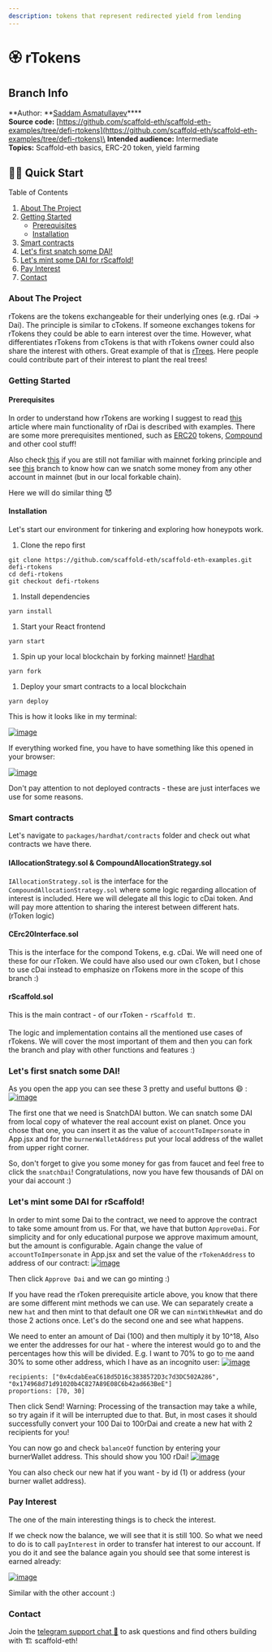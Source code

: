 ```yaml
---
description: tokens that represent redirected yield from lending
---
```


# 🏵 rTokens

## Branch Info

**Author: **[Saddam Asmatullayev](https://github.com/sadda11asm)****\
**Source code:** [https://github.com/scaffold-eth/scaffold-eth-examples/tree/defi-rtokens](https://github.com/scaffold-eth/scaffold-eth-examples/tree/defi-rtokens)\
**Intended audience:** Intermediate\
**Topics:** Scaffold-eth basics, ERC-20 token, yield farming

## 🏃‍♀️ Quick Start

Table of Contents

1. [About The Project](https://github.com/austintgriffith/scaffold-eth/tree/defi-rtokens#about-the-project)
2. [Getting Started](https://github.com/austintgriffith/scaffold-eth/tree/defi-rtokens#getting-started)
   * [Prerequisites](https://github.com/austintgriffith/scaffold-eth/tree/defi-rtokens#prerequisites)
   * [Installation](https://github.com/austintgriffith/scaffold-eth/tree/defi-rtokens#installation)
3. [Smart contracts](https://github.com/austintgriffith/scaffold-eth/tree/defi-rtokens#usage)
4. [Let's first snatch some DAI!](https://github.com/austintgriffith/scaffold-eth/tree/defi-rtokens#usage)
5. [Let's mint some DAI for rScaffold!](https://github.com/austintgriffith/scaffold-eth/tree/defi-rtokens#usage)
6. [Pay Interest](https://github.com/austintgriffith/scaffold-eth/tree/defi-rtokens#contributing)
7. [Contact](https://github.com/austintgriffith/scaffold-eth/tree/defi-rtokens#contact)

### About The Project

rTokens are the tokens exchangeable for their underlying ones (e.g. rDai -> Dai). The principle is similar to cTokens. If someone exchanges tokens for rTokens they could be able to earn interest over the time. However, what differentiates rTokens from cTokens is that with rTokens owner could also share the interest with others. Great example of that is [rTrees](https://rtrees.dappy.dev). Here people could contribute part of their interest to plant the real trees!

### Getting Started

#### Prerequisites

In order to understand how rTokens are working I suggest to read [this](https://medium.com/@victorrortvedt/rdai-basics-a-tutorial-on-programming-interest-with-defi-458baab9477a) article where main functionality of rDai is described with examples. There are some more prerequisites mentioned, such as [ERC20](https://www.investopedia.com/news/what-erc20-and-what-does-it-mean-ethereum/) tokens, [Compound](https://www.gemini.com/cryptopedia/what-is-compound-and-how-does-it-work) and other cool stuff!

Also check [this](https://youtu.be/xcBT4Jmi5TM) if you are still not familiar with mainnet forking principle and see [this](https://github.com/austintgriffith/scaffold-eth/tree/uniswapper) branch to know how can we snatch some money from any other account in mainnet (but in our local forkable chain).

Here we will do similar thing 😈

#### Installation

Let's start our environment for tinkering and exploring how honeypots work.

1. Clone the repo first

```
git clone https://github.com/scaffold-eth/scaffold-eth-examples.git defi-rtokens
cd defi-rtokens
git checkout defi-rtokens
```

1. Install dependencies

```
yarn install
```

1. Start your React frontend

```
yarn start
```

1. Spin up your local blockchain by forking mainnet! [Hardhat](https://hardhat.org)

```
yarn fork
```

1. Deploy your smart contracts to a local blockchain

```
yarn deploy
```

This is how it looks like in my terminal:

[![image](https://user-images.githubusercontent.com/28860442/107371660-ba0c1400-6b0e-11eb-8e9c-5a4f56068298.png)](https://user-images.githubusercontent.com/28860442/107371660-ba0c1400-6b0e-11eb-8e9c-5a4f56068298.png)

If everything worked fine, you have to have something like this opened in your browser:

[![image](https://user-images.githubusercontent.com/28860442/107372681-deb4bb80-6b0f-11eb-9604-7e676a4e86c7.png)](https://user-images.githubusercontent.com/28860442/107372681-deb4bb80-6b0f-11eb-9604-7e676a4e86c7.png)

Don't pay attention to not deployed contracts - these are just interfaces we use for some reasons.

### Smart contracts

Let's navigate to `packages/hardhat/contracts` folder and check out what contracts we have there.

#### IAllocationStrategy.sol & CompoundAllocationStrategy.sol

`IAllocationStrategy.sol` is the interface for the `CompoundAllocationStrategy.sol` where some logic regarding allocation of interest is included. Here we will delegate all this logic to cDai token. And will pay more attention to sharing the interest between different hats. (rToken logic)

#### CErc20Interface.sol

This is the interface for the compond Tokens, e.g. cDai. We will need one of these for our rToken. We could have also used our own cToken, but I chose to use cDai instead to emphasize on rTokens more in the scope of this branch :)

#### rScaffold.sol

This is the main contract - of our rToken - `rScaffold 🏗`.

The logic and implementation contains all the mentioned use cases of rTokens. We will cover the most important of them and then you can fork the branch and play with other functions and features :)

### Let's first snatch some DAI!

As you open the app you can see these 3 pretty and useful buttons 😄 : [![image](https://user-images.githubusercontent.com/28860442/107376418-132a7680-6b14-11eb-9db9-d3d33a2e6126.png)](https://user-images.githubusercontent.com/28860442/107376418-132a7680-6b14-11eb-9db9-d3d33a2e6126.png)

The first one that we need is SnatchDAI button. We can snatch some DAI from local copy of whatever the real account exist on planet. Once you chose that one, you can insert it as the value of `accountToImpersonate` in App.jsx and for the `burnerWalletAddress` put your local address of the wallet from upper right corner.

So, don't forget to give you some money for gas from faucet and feel free to click the `snatchDai`! Congratulations, now you have few thousands of DAI on your dai account :)

### Let's mint some DAI for rScaffold!

In order to mint some Dai to the contract, we need to approve the contract to take some amount from us. For that, we have that button `ApproveDai`. For simplicity and for only educational purpose we approve maximum amount, but the amount is configurable. Again change the value of `accountToImpersonate` in App.jsx and set the value of the `rTokenAddress` to address of our contract: [![image](https://user-images.githubusercontent.com/28860442/107378762-7b7a5780-6b16-11eb-8f09-19daa7fed903.png)](https://user-images.githubusercontent.com/28860442/107378762-7b7a5780-6b16-11eb-8f09-19daa7fed903.png)

Then click `Approve Dai` and we can go minting :)

If you have read the rToken prerequisite article above, you know that there are some different mint methods we can use. We can separately create a new `hat` and then mint to that default one OR we can `mintWithNewHat` and do those 2 actions once. Let's do the second one and see what happens.

We need to enter an amount of Dai (100) and then multiply it by 10^18, Also we enter the addresses for our hat - where the interest would go to and the percentages how this will be divided. E.g. I want to 70% to go to me aand 30% to some other address, which I have as an incognito user: [![image](https://user-images.githubusercontent.com/28860442/107380246-e8422180-6b17-11eb-8020-509efefeeb6d.png)](https://user-images.githubusercontent.com/28860442/107380246-e8422180-6b17-11eb-8020-509efefeeb6d.png)

```
recipients: ["0x4cdabEeaC618d5D16c3838572D3c7d3DC502A286", "0x174968d71d91020b4C827A89E08C6b42ad663BeE"]
proportions: [70, 30]
```

Then click Send! Warning: Processing of the transaction may take a while, so try again if it will be interrupted due to that. But, in most cases it should successfully convert your 100 Dai to 100rDai and create a new hat with 2 recipients for you!

You can now go and check `balanceOf` function by entering your burnerWallet address. This should show you 100 rDai! [![image](https://user-images.githubusercontent.com/28860442/107381272-e167de80-6b18-11eb-8767-9e4c6b8f38cf.png)](https://user-images.githubusercontent.com/28860442/107381272-e167de80-6b18-11eb-8767-9e4c6b8f38cf.png)

You can also check our new hat if you want - by id (1) or address (your burner wallet address).

### Pay Interest

The one of the main interesting things is to check the interest.

If we check now the balance, we will see that it is still 100. So what we need to do is to call `payInterest` in order to transfer hat interest to our account. If you do it and see the balance again you should see that some interest is earned already:

[![image](https://user-images.githubusercontent.com/28860442/107382497-22acbe00-6b1a-11eb-84c1-85e70a3f1b72.png)](https://user-images.githubusercontent.com/28860442/107382497-22acbe00-6b1a-11eb-84c1-85e70a3f1b72.png)

Similar with the other account :)

### Contact

Join the [telegram support chat 💬](https://t.me/joinchat/KByvmRe5wkR-8F\_zz6AjpA) to ask questions and find others building with 🏗 scaffold-eth!
